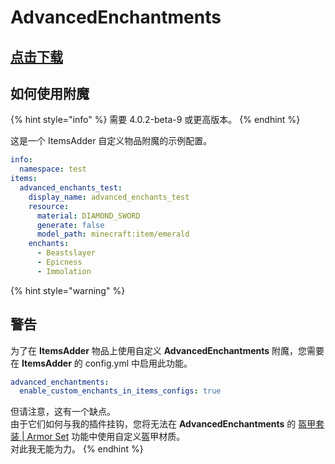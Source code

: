 # AdvancedEnchantments

## [点击下载](https://www.spigotmc.org/resources/43058/)

## 如何使用附魔

{% hint style="info" %}
需要 4.0.2-beta-9 或更高版本。
{% endhint %}

这是一个 ItemsAdder 自定义物品附魔的示例配置。

```yaml
info:
  namespace: test
items:
  advanced_enchants_test:
    display_name: advanced_enchants_test
    resource:
      material: DIAMOND_SWORD
      generate: false
      model_path: minecraft:item/emerald
    enchants:
      - Beastslayer
      - Epicness
      - Immolation
```

{% hint style="warning" %}
## 警告

为了在 **ItemsAdder** 物品上使用自定义 **AdvancedEnchantments** 附魔，您需要在 **ItemsAdder** 的 config.yml 中启用此功能。

```yaml
advanced_enchantments:
  enable_custom_enchants_in_items_configs: true
```

但请注意，这有一个缺点。\
由于它们如何与我的插件挂钩，您将无法在 **AdvancedEnchantments** 的 [盔甲套装 | Armor Set](https://ae.advancedplugins.net/configuration/armor-sets) 功能中使用自定义盔甲材质。\
对此我无能为力。
{% endhint %}
